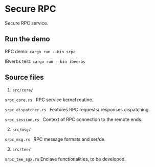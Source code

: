 # Secure RPC 
Secure RPC service. 

## Run the demo 
RPC demo: `cargo run --bin srpc` 

IBverbs test: `cargo run --bin ibverbs` 

## Source files

1. ` src/core/ ` 

`srpc_core.rs `
RPC service kernel routine. 

`srpc_dispatcher.rs `
Features RPC requests/ responses dispatching.   

`srpc_session.rs `
Context of RPC connection to the remote ends. 

2. ` src/msg/ `

`srpc_msg.rs `
RPC message formats and ser/de. 

3. ` src/tee/ `

`srpc_tee_sgx.rs`
Enclave functionalities, to be developed. 


